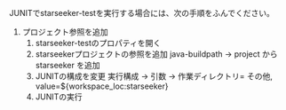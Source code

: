 JUNITでstarseeker-testを実行する場合には、次の手順をふんでください。
1. プロジェクト参照を追加
    1. starseeker-testのプロパティを開く
    2. starseekerプロジェクトの参照を追加
           java-buildpath -> project から starseeker を追加
    3. JUNITの構成を変更
           実行構成 -> 引数 -> 作業ディレクトリ= その他, value=${workspace_loc:starseeker}
    4. JUNITの実行
